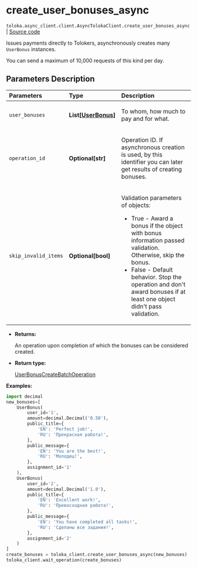 # create_user_bonuses_async
`toloka.async_client.client.AsyncTolokaClient.create_user_bonuses_async` | [Source code](https://github.com/Toloka/toloka-kit/blob/v1.1.0.post1/src/client/__init__.py#L0)

Issues payments directly to Tolokers, asynchronously creates many `UserBonus` instances.


You can send a maximum of 10,000 requests of this kind per day.

## Parameters Description

| Parameters | Type | Description |
| :----------| :----| :-----------|
`user_bonuses`|**List\[[UserBonus](toloka.client.user_bonus.UserBonus.md)\]**|<p>To whom, how much to pay and for what.</p>
`operation_id`|**Optional\[str\]**|<p>Operation ID. If asynchronous creation is used, by this identifier you can later get results of creating bonuses.</p>
`skip_invalid_items`|**Optional\[bool\]**|<p>Validation parameters of objects:</p> <ul> <li>True - Award a bonus if the object with bonus information passed validation. Otherwise, skip the bonus.</li> <li>False - Default behavior. Stop the operation and don&#x27;t award bonuses if at least one object didn&#x27;t pass validation.</li> </ul>

* **Returns:**

  An operation upon completion of which the bonuses can be considered created.

* **Return type:**

  [UserBonusCreateBatchOperation](toloka.client.operations.UserBonusCreateBatchOperation.md)

**Examples:**


```python
import decimal
new_bonuses=[
    UserBonus(
        user_id='1',
        amount=decimal.Decimal('0.50'),
        public_title={
            'EN': 'Perfect job!',
            'RU': 'Прекрасная работа!',
        },
        public_message={
            'EN': 'You are the best!',
            'RU': 'Молодец!',
        },
        assignment_id='1'
    ),
    UserBonus(
        user_id='2',
        amount=decimal.Decimal('1.0'),
        public_title={
            'EN': 'Excellent work!',
            'RU': 'Превосходная работа!',
        },
        public_message={
            'EN': 'You have completed all tasks!',
            'RU': 'Сделаны все задания!',
        },
        assignment_id='2'
    )
]
create_bonuses = toloka_client.create_user_bonuses_async(new_bonuses)
toloka_client.wait_operation(create_bonuses)
```
